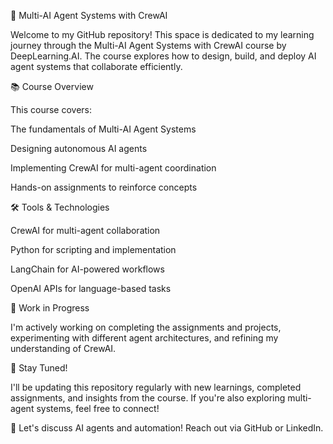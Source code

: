 🚀 Multi-AI Agent Systems with CrewAI

Welcome to my GitHub repository! This space is dedicated to my learning journey through the Multi-AI Agent Systems with CrewAI course by DeepLearning.AI. The course explores how to design, build, and deploy AI agent systems that collaborate efficiently.

📚 Course Overview

This course covers:

The fundamentals of Multi-AI Agent Systems

Designing autonomous AI agents

Implementing CrewAI for multi-agent coordination

Hands-on assignments to reinforce concepts


🛠️ Tools & Technologies

CrewAI for multi-agent collaboration

Python for scripting and implementation

LangChain for AI-powered workflows

OpenAI APIs for language-based tasks

🚧 Work in Progress

I'm actively working on completing the assignments and projects, experimenting with different agent architectures, and refining my understanding of CrewAI.

📌 Stay Tuned!

I'll be updating this repository regularly with new learnings, completed assignments, and insights from the course. If you're also exploring multi-agent systems, feel free to connect!

📩 Let's discuss AI agents and automation! Reach out via GitHub or LinkedIn.
